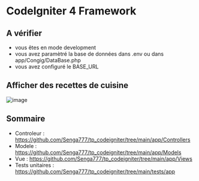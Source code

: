 # CodeIgniter 4 Framework


## A vérifier

- vous êtes en mode development
- vous avez paramètré la base de données dans .env ou dans app/Congig/DataBase.php
- vous avez configuré le BASE_URL



## Afficher des recettes de cuisine

![image](https://user-images.githubusercontent.com/51907114/109816795-6edab200-7c31-11eb-8ed7-1e6f7c3f34af.png)


## Sommaire

- Controleur : https://github.com/Senga777/tp_codeigniter/tree/main/app/Controllers
- Modele : https://github.com/Senga777/tp_codeigniter/tree/main/app/Models
- Vue : https://github.com/Senga777/tp_codeigniter/tree/main/app/Views
- Tests unitaires : https://github.com/Senga777/tp_codeigniter/tree/main/tests/app
